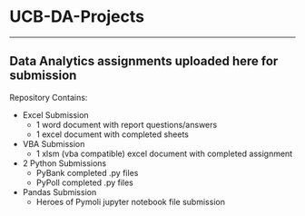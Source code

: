# UCB-DA-Projects
-----------------------------------------------------------------------------------------
## Data Analytics assignments uploaded here for submission

Repository Contains:
* Excel Submission
  * 1 word document with report questions/answers
  * 1 excel document with completed sheets
* VBA Submission
  * 1 xlsm (vba compatible) excel document with completed assignment
* 2 Python Submissions
  * PyBank completed .py files
  * PyPoll completed .py files
* Pandas Submission
  * Heroes of Pymoli jupyter notebook file submission

